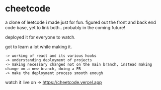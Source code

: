 
# cheetcode

a clone of leetcode i made just for fun.
figured out the front and back end code base, yet to link both.. probably in the coming future!

deployed it for everyone to watch.

got to learn a lot while making it.
```
-> working of react and its various hooks
-> understanding deployment of projects
-> making necessary changed not on the main branch, instead making change on a new branch, doing a PR
-> make the deployment process smooth enough
```

watch it live on -> https://cheetcode.vercel.app
